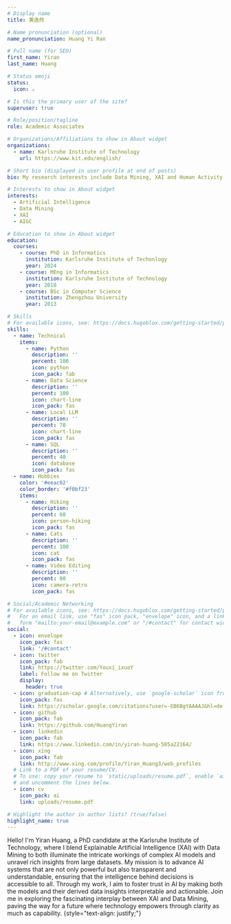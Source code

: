 ```yaml
---
# Display name
title: 黄逸然

# Name pronunciation (optional)
name_pronunciation: Huang Yi Ran

# Full name (for SEO)
first_name: Yiran
last_name: Huang

# Status emoji
status:
  icon: ☕️

# Is this the primary user of the site?
superuser: true

# Role/position/tagline
role: Academic Associates

# Organizations/Affiliations to show in About widget
organizations:
  - name: Karlsruhe Institute of Technology
    url: https://www.kit.edu/english/

# Short bio (displayed in user profile at end of posts)
bio: My research interests include Data Mining, XAI and Human Activity Recognition.

# Interests to show in About widget
interests:
  - Artificial Intelligence
  - Data Mining
  - XAI
  - AIGC

# Education to show in About widget
education:
  courses:
    - course: PhD in Informatics
      institution: Karlsruhe Institute of Techonlogy
      year: 2024
    - course: MEng in Informatics
      institution: Karlsruhe Institute of Technology
      year: 2018
    - course: BSc in Computer Science
      institution: Zhengzhou University
      year: 2013

# Skills
# For available icons, see: https://docs.hugoblox.com/getting-started/page-builder/#icons
skills:
  - name: Technical
    items:
      - name: Python
        description: ''
        percent: 100
        icon: python
        icon_pack: fab
      - name: Data Science
        description: ''
        percent: 100
        icon: chart-line
        icon_pack: fas
      - name: Local LLM
        description: ''
        percent: 70
        icon: chart-line
        icon_pack: fas
      - name: SQL
        description: ''
        percent: 40
        icon: database
        icon_pack: fas
  - name: Hobbies
    color: '#eeac02'
    color_border: '#f0bf23'
    items:
      - name: Hiking
        description: ''
        percent: 60
        icon: person-hiking
        icon_pack: fas
      - name: Cats
        description: ''
        percent: 100
        icon: cat
        icon_pack: fas
      - name: Video Editing
        description: ''
        percent: 80
        icon: camera-retro
        icon_pack: fas

# Social/Academic Networking
# For available icons, see: https://docs.hugoblox.com/getting-started/page-builder/#icons
#   For an email link, use "fas" icon pack, "envelope" icon, and a link in the
#   form "mailto:your-email@example.com" or "/#contact" for contact widget.
social:
  - icon: envelope
    icon_pack: fas
    link: '/#contact'
  - icon: twitter
    icon_pack: fab
    link: https://twitter.com/Youxi_ixuoY
    label: Follow me on Twitter
    display:
      header: true
  - icon: graduation-cap # Alternatively, use `google-scholar` icon from `ai` icon pack
    icon_pack: fas
    link: https://scholar.google.com/citations?user=-EB6BgYAAAAJ&hl=de
  - icon: github
    icon_pack: fab
    link: https://github.com/HuangYiran
  - icon: linkedin
    icon_pack: fab
    link: https://www.linkedin.com/in/yiran-huang-585a22164/
  - icon: xing
    icon_pack: fab
    link: http://www.xing.com/profile/Yiran_Huang3/web_profiles
  # Link to a PDF of your resume/CV.
  # To use: copy your resume to `static/uploads/resume.pdf`, enable `ai` icons in `params.yaml`,
  # and uncomment the lines below.
  - icon: cv
    icon_pack: ai
    link: uploads/resume.pdf

# Highlight the author in author lists? (true/false)
highlight_name: true
---
```


Hello! I'm Yiran Huang, a PhD candidate at the Karlsruhe Institute of Technology, where I blend Explainable Artificial Intelligence (XAI) with Data Mining to both illuminate the intricate workings of complex AI models and unravel rich insights from large datasets. My mission is to advance AI systems that are not only powerful but also transparent and understandable, ensuring that the intelligence behind decisions is accessible to all. Through my work, I aim to foster trust in AI by making both the models and their derived data insights interpretable and actionable. Join me in exploring the fascinating interplay between XAI and Data Mining, paving the way for a future where technology empowers through clarity as much as capability.
{style="text-align: justify;"}
